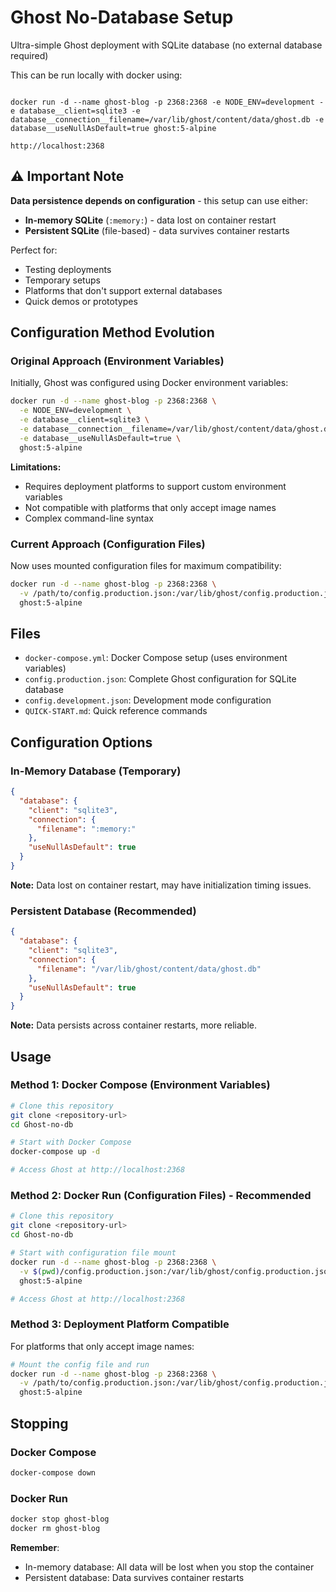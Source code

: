 # Ghost No-Database Setup
Ultra-simple Ghost deployment with SQLite database (no external database required)

This can be run locally with docker using:

```Docker config for ghost tested on arm64

docker run -d --name ghost-blog -p 2368:2368 -e NODE_ENV=development -e database__client=sqlite3 -e database__connection__filename=/var/lib/ghost/content/data/ghost.db -e database__useNullAsDefault=true ghost:5-alpine

http://localhost:2368
```



## ⚠️ Important Note
**Data persistence depends on configuration** - this setup can use either:
- **In-memory SQLite** (`:memory:`) - data lost on container restart
- **Persistent SQLite** (file-based) - data survives container restarts

Perfect for:
- Testing deployments
- Temporary setups  
- Platforms that don't support external databases
- Quick demos or prototypes



## Configuration Method Evolution

### Original Approach (Environment Variables)
Initially, Ghost was configured using Docker environment variables:

```bash
docker run -d --name ghost-blog -p 2368:2368 \
  -e NODE_ENV=development \
  -e database__client=sqlite3 \
  -e database__connection__filename=/var/lib/ghost/content/data/ghost.db \
  -e database__useNullAsDefault=true \
  ghost:5-alpine
```

**Limitations:**
- Requires deployment platforms to support custom environment variables
- Not compatible with platforms that only accept image names
- Complex command-line syntax

### Current Approach (Configuration Files)
Now uses mounted configuration files for maximum compatibility:

```bash
docker run -d --name ghost-blog -p 2368:2368 \
  -v /path/to/config.production.json:/var/lib/ghost/config.production.json \
  ghost:5-alpine
```



## Files

- `docker-compose.yml`: Docker Compose setup (uses environment variables)
- `config.production.json`: Complete Ghost configuration for SQLite database
- `config.development.json`: Development mode configuration
- `QUICK-START.md`: Quick reference commands

## Configuration Options

### In-Memory Database (Temporary)
```json
{
  "database": {
    "client": "sqlite3",
    "connection": {
      "filename": ":memory:"
    },
    "useNullAsDefault": true
  }
}
```
**Note:** Data lost on container restart, may have initialization timing issues.

### Persistent Database (Recommended)
```json
{
  "database": {
    "client": "sqlite3",
    "connection": {
      "filename": "/var/lib/ghost/content/data/ghost.db"
    },
    "useNullAsDefault": true
  }
}
```
**Note:** Data persists across container restarts, more reliable.

## Usage

### Method 1: Docker Compose (Environment Variables)
```bash
# Clone this repository
git clone <repository-url>
cd Ghost-no-db

# Start with Docker Compose
docker-compose up -d

# Access Ghost at http://localhost:2368
```

### Method 2: Docker Run (Configuration Files) - Recommended
```bash
# Clone this repository
git clone <repository-url>
cd Ghost-no-db

# Start with configuration file mount
docker run -d --name ghost-blog -p 2368:2368 \
  -v $(pwd)/config.production.json:/var/lib/ghost/config.production.json \
  ghost:5-alpine

# Access Ghost at http://localhost:2368
```

### Method 3: Deployment Platform Compatible
For platforms that only accept image names:
```bash
# Mount the config file and run
docker run -d --name ghost-blog -p 2368:2368 \
  -v /path/to/config.production.json:/var/lib/ghost/config.production.json \
  ghost:5-alpine
```



## Stopping

### Docker Compose
```bash
docker-compose down
```

### Docker Run
```bash
docker stop ghost-blog
docker rm ghost-blog
```

**Remember**: 
- In-memory database: All data will be lost when you stop the container
- Persistent database: Data survives container restarts